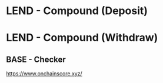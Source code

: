 # LEND  - Compound (Deposit)


# LEND - Compound (Withdraw)



## BASE - Checker
https://www.onchainscore.xyz/
